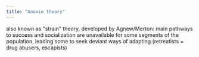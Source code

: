```yaml
---
title: "Anomie theory"
---
```

also known as &quot;strain&quot; theory, developed by Agnew/Merton: main pathways to success and socialization are unavailable for some segments of the population, leading some to seek deviant ways of adapting (retreatists = drug abusers, escapists)

